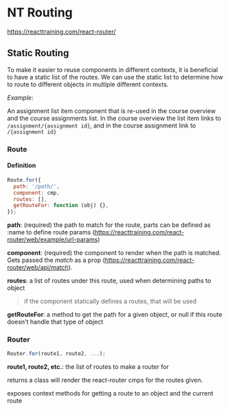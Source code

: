 # NT Routing

<https://reacttraining.com/react-router/>

## Static Routing

To make it easier to reuse components in different contexts, it is beneficial to have a static list of the routes.
We can use the static list to determine how to route to different objects in multiple different contexts.

_Example_:

An assignment list item component that is re-used in the course overview and the course assignments list.
In the course overview the list item links to `/assignment/{assignment id}`,
and in the course assignment link to `/{assignment id}`

### Route

#### Definition

```javascript
Route.for({
  path: '/path/',
  component: cmp,
  routes: [],
  getRouteFor: function (obj) {},
});
```

**path**: (required)
the path to match for the route, parts can be defined as :name to define route params (<https://reacttraining.com/react-router/web/example/url-params>)

**component**: (required)
the component to render when the path is matched. Gets passed the _match_ as a prop (<https://reacttraining.com/react-router/web/api/match>).

**routes**:
a list of routes under this route, used when determining paths to object

> if the component statically defines a routes, that will be used

**getRouteFor**:
a method to get the path for a given object, or null if this route doesn't handle that type of object

### Router

```javascript
Router.for(route1, route2, ...);
```

**route1, route2, etc.**:
the list of routes to make a router for

returns a class will render the react-router cmps for the routes given.

exposes context methods for getting a route to an object and the current route
